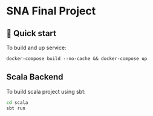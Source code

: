 # SNA Final Project

## 🚀 Quick start

To build and up service:
```
docker-compose build --no-cache && docker-compose up
```

## Scala Backend

To build scala project using sbt:

```bash
cd scala
sbt run
```

